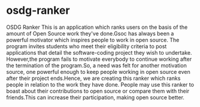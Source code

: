 # osdg-ranker
OSDG Ranker
This is an application which ranks users on the basis of the amount of Open Source work they've done.Gsoc has always been a powerful motivator which inspires people to work in open source. The program invites students who meet their eligibility criteria to post applications that detail the software-coding project they wish to undertake. However,the program fails to motivate everybody to continue working after the termination of the program.So,  a need was felt for another motivation source, one powerful enough to keep people working in open source even after their project ends.Hence, we are creating this ranker which ranks people in relation to the work they have done. People may use this ranker to boast about their contributions to open source or compare them with their friends.This can increase their participation, making open source better.
